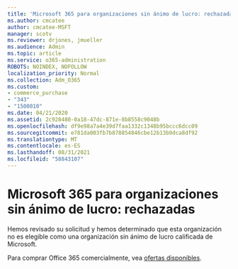 ```yaml
---
title: 'Microsoft 365 para organizaciones sin ánimo de lucro: rechazadas'
ms.author: cmcatee
author: cmcatee-MSFT
manager: scotv
ms.reviewer: drjones, jmueller
ms.audience: Admin
ms.topic: article
ms.service: o365-administration
ROBOTS: NOINDEX, NOFOLLOW
localization_priority: Normal
ms.collection: Adm_O365
ms.custom:
- commerce_purchase
- "343"
- "1500010"
ms.date: 04/21/2020
ms.assetid: 2c928480-0a18-47dc-871e-8b8558c9048b
ms.openlocfilehash: df9e98a7a4e39d7faa1332c1348b95bccc6dcc09
ms.sourcegitcommit: e781da003fb7b878854846cbe12b13b9dca8df92
ms.translationtype: MT
ms.contentlocale: es-ES
ms.lasthandoff: 08/31/2021
ms.locfileid: "58843107"
---
```

# <a name="microsoft-365-for-nonprofits---declined"></a>Microsoft 365 para organizaciones sin ánimo de lucro: rechazadas

Hemos revisado su solicitud y hemos determinado que esta organización no es elegible como una organización sin ánimo de lucro calificada de Microsoft.
  
Para comprar Office 365 comercialmente, vea [ofertas disponibles](https://portal.office.com/AdminPortal/Home).
